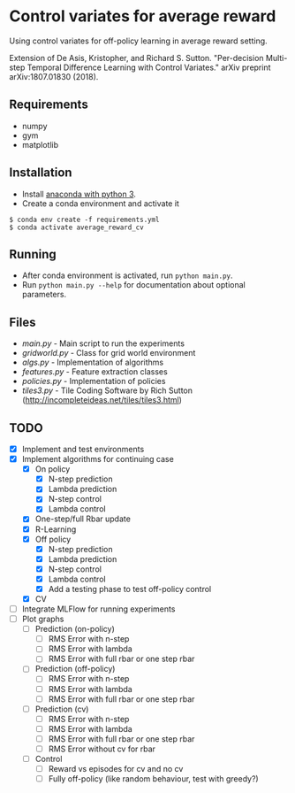 # Control variates for average reward
Using control variates for off-policy learning in average reward setting.

Extension of De Asis, Kristopher, and Richard S. Sutton. "Per-decision Multi-step Temporal Difference Learning with Control Variates." arXiv preprint arXiv:1807.01830 (2018).

## Requirements
- numpy
- gym
- matplotlib

## Installation
* Install [anaconda with python 3](https://www.anaconda.com/distribution/).
* Create a conda environment and activate it
 ```
 $ conda env create -f requirements.yml
 $ conda activate average_reward_cv
 ```

## Running
* After conda environment is activated, run `python main.py`.
* Run `python main.py --help` for documentation about optional parameters.

## Files
* _main.py_ - Main script to run the experiments
* _gridworld.py_ - Class for grid world environment
* _algs.py_ - Implementation of algorithms
* _features.py_ - Feature extraction classes
* _policies.py_ - Implementation of policies
* _tiles3.py_ - Tile Coding Software by Rich Sutton (http://incompleteideas.net/tiles/tiles3.html)

## TODO
- [x] Implement and test environments
- [x] Implement algorithms for continuing case
    - [x] On policy
        - [x] N-step prediction
        - [x] Lambda prediction
        - [x] N-step control
        - [x] Lambda control
    - [x] One-step/full Rbar update
    - [x] R-Learning
    - [x] Off policy
        - [x] N-step prediction
        - [x] Lambda prediction
        - [x] N-step control
        - [x] Lambda control
        - [x] Add a testing phase to test off-policy control
    - [x] CV
- [ ] Integrate MLFlow for running experiments
- [ ] Plot graphs
    - [ ] Prediction (on-policy)
        - [ ] RMS Error with n-step
        - [ ] RMS Error with lambda
        - [ ] RMS Error with full rbar or one step rbar
    - [ ] Prediction (off-policy)
        - [ ] RMS Error with n-step
        - [ ] RMS Error with lambda
        - [ ] RMS Error with full rbar or one step rbar
    - [ ] Prediction (cv)
        - [ ] RMS Error with n-step
        - [ ] RMS Error with lambda
        - [ ] RMS Error with full rbar or one step rbar
        - [ ] RMS Error without cv for rbar    
    - [ ] Control
        - [ ] Reward vs episodes for cv and no cv
        - [ ] Fully off-policy (like random behaviour, test with greedy?)